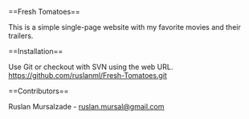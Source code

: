 ==Fresh Tomatoes==

This is a simple single-page website with my favorite movies and their trailers.

==Installation==

Use Git or checkout with SVN using the web URL.
https://github.com/ruslanml/Fresh-Tomatoes.git

==Contributors==

Ruslan Mursalzade - ruslan.mursal@gmail.com
